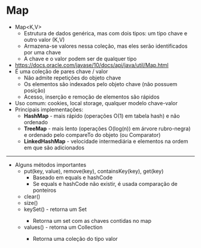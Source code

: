 # Map

- Map<K,V>
  - Estrutura de dados genérica, mas com dois tipos: um tipo chave e outro valor (K,V)
  - Armazena-se valores nessa coleção, mas eles serão identificados por uma chave
  - A chave e o valor podem ser de qualquer tipo
- https://docs.oracle.com/javase/10/docs/api/java/util/Map.html
- É uma coleção de pares chave / valor
  - Não admite repetições do objeto chave
  - Os elementos são indexados pelo objeto chave (não possuem posição)
  - Acesso, inserção e remoção de elementos são rápidos
- Uso comum: cookies, local storage, qualquer modelo chave-valor
- Principais implementações:
  - **HashMap** - mais rápido (operações O(1) em tabela hash) e não ordenado
  - **TreeMap** - mais lento (operações O(log(n)) em árvore rubro-negra) e ordenado pelo compareTo do objeto (ou Comparator)
  - **LinkedHashMap** - velocidade intermediária e elementos na ordem em que são adicionados

---

- Alguns métodos importantes
  - put(key, value), remove(key), containsKey(key), get(key)
    - Baseado em equals e hashCode
    - Se equals e hashCode não existir, é usada comparação de ponteiros
  - clear()
  - size()
  - keySet() - retorna um Set<K>
    - Retorna um set com as chaves contidas no map
  - values() - retorna um Collection<V>
    - Retorna uma coleção do tipo valor
